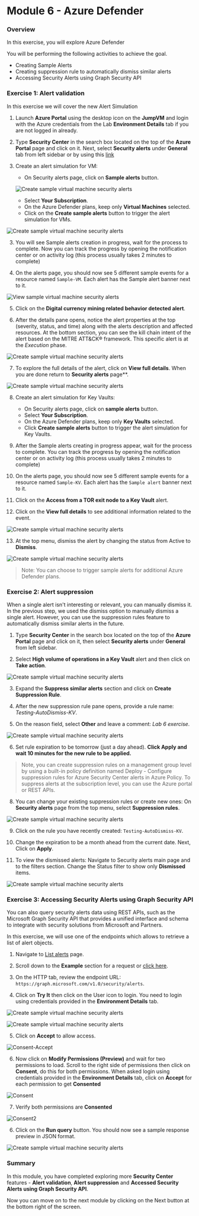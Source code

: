 # Module 6 - Azure Defender

### Overview

In this exercise, you will explore Azure Defender

You will be performing the following activities to achieve the goal.

* Creating Sample Alerts
* Creating suppression rule to automatically dismiss similar alerts
* Accessing Security Alerts using Graph Security API

### Exercise 1: Alert validation

In this exercise we will cover the new Alert Simulation

1.	Launch **Azure Portal** using the desktop icon on the **JumpVM** and login with the Azure credentials from the Lab **Environment Details** tab if you are not logged in already.

2.	Type **Security Center** in the search box located on the top of the **Azure Portal** page and click on it. Next, select **Security alerts** under **General** tab from left sidebar or by using this [link](https://portal.azure.com/?feature.argsecurityalerts=true&feature.customportal=false#blade/Microsoft_Azure_Security/SecurityMenuBlade/7)

2.	Create an alert simulation for VM:
    - On Security alerts page, click on **Sample alerts** button.
    
    ![Create sample virtual machine security alerts](../Images/SampleAlerts.png)
    
    - Select **Your Subscription**.
    - On the Azure Defender plans, keep only **Virtual Machines** selected.
    - Click on the **Create sample alerts** button to trigger the alert simulation for VMs.

![Create sample virtual machine security alerts](../Images/asc-create-sample-security-alerts-vm.gif?raw=true)

3.	You will see Sample alerts creation in progress, wait for the process to complete. Now you can track the progress by opening the notification center or on activity log (this process usually takes 2 minutes to complete)

4.	On the alerts page, you should now see 5 different sample events for a resource named `Sample-VM`. Each alert has the Sample alert banner next to it.

![View sample virtual machine security alerts](../Images/asc-view-sample-security-alerts-vm.gif?raw=true)

5.	Click on the **Digital currency mining related behavior detected alert**.

6.	After the details pane opens, notice the alert properties at the top (severity, status, and time) along with the alerts description and affected resources. At the bottom section, you can see the kill chain intent of the alert based on the MITRE ATT&CK® framework. This specific alert is at the *Execution* phase.

![Create sample virtual machine security alerts](../Images/Alert-Description.png)

7.	To explore the full details of the alert, click on **View full details**. When you are done return to **Security alerts** page**.

![Create sample virtual machine security alerts](../Images/Alert-Description-Details.png)

8.	Create an alert simulation for Key Vaults:
    - On Security alerts page, click on **sample alerts** button.
    - Select **Your Subscription**.
    - On the Azure Defender plans, keep only **Key Vaults** selected.
    - Click **Create sample alerts** button to trigger the alert simulation for Key Vaults.
    
9.	After the Sample alerts creating in progress appear, wait for the process to complete. You can track the progress by opening the notification center or on activity log (this process usually takes 2 minutes to complete)

10.	On the alerts page, you should now see 5 different sample events for a resource named `Sample-KV`. Each alert has the `Sample alert` banner next to it.

11.	Click on the **Access from a TOR exit node to a Key Vault** alert.

12.	Click on the **View full details** to see additional information related to the event.

![Create sample virtual machine security alerts](../Images/TOR-exit-node.png)

13.	At the top menu, dismiss the alert by changing the status from Active to **Dismiss**.

![Create sample virtual machine security alerts](../Images/TOR-alert-dismiss.png)

> Note: You can choose to trigger sample alerts for additional Azure Defender plans.

### Exercise 2: Alert suppression

When a single alert isn't interesting or relevant, you can manually dismiss it.
In the previous step, we used the dismiss option to manually dismiss a single alert. However, you can use the suppression rules feature to automatically dismiss similar alerts in the future.

1.	Type **Security Center** in the search box located on the top of the **Azure Portal** page and click on it, then select **Security alerts** under **General** from left sidebar.

2.	Select **High volume of operations in a Key Vault** alert and then click on **Take action**.

![Create sample virtual machine security alerts](../Images/Highvolume-Alert-Description-.png)

3.	Expand the **Suppress similar alerts** section and click on **Create Suppression Rule**.

4.	After the new suppression rule pane opens, provide a rule name: *Testing-AutoDismiss-KV*.

5.	On the reason field, select **Other** and leave a comment: *Lab 6 exercise*.

![Create sample virtual machine security alerts](../Images/Create-Suppression-Rule.png)

6.	Set rule expiration to be tomorrow (just a day ahead). **Click Apply and wait 10 minutes for the new rule to be applied.**

> Note, you can create suppression rules on a management group level by using a built-in policy definition named Deploy - Configure suppression rules for Azure Security Center alerts in Azure Policy. To suppress alerts at the subscription level, you can use the Azure portal or REST APIs.

8. You can change your existing suppression rules or create new ones: On **Security alerts** page from the top menu, select **Suppression rules**. 

![Create sample virtual machine security alerts](../Images/alert-suppression.png)

9. Click on the rule you have recently created: `Testing-AutoDismiss-KV`.

10. Change the expiration to be a month ahead from the current date. Next, Click on **Apply**.

11. To view the dismissed alerts: Navigate to Security alerts main page and to the filters section. Change the Status filter to show only **Dismissed** items.

![Create sample virtual machine security alerts](../Images/suppression-filter-options.png)

### Exercise 3: Accessing Security Alerts using Graph Security API

You can also query security alerts data using REST APIs, such as the Microsoft Graph Security API that provides a unified interface and schema to integrate with security solutions from Microsoft and Partners.

In this exercise, we will use one of the endpoints which allows to retrieve a list of alert objects.

1.	Navigate to [List alerts](https://docs.microsoft.com/en-us/graph/api/alert-list?view=graph-rest-1.0) page.

2.	Scroll down to the **Example** section for a request or [click here](https://docs.microsoft.com/en-us/graph/api/alert-list?view=graph-rest-1.0&tabs=http#example).

3.	On the HTTP tab, review the endpoint URL: `https://graph.microsoft.com/v1.0/security/alerts`.

4.	Click on **Try It** then click on the User icon to login. You need to login using credentials provided in the **Environment Details** tab.

![Create sample virtual machine security alerts](../Images/rest-tryit.png)

![Create sample virtual machine security alerts](../Images/rest-execute-login.png)

5.  Click on **Accept** to allow access.

![Consent-Accept](../Images/consent-accept.png)

6.  Now click on **Modify Permissions (Preview)** and wait for two permissions to load. Scroll to the right side of permissions then click on **Consent**, do this for both permissions. When asked login using credentials provided in the **Environment Details** tab, click on **Accept** for each permission to get **Consented**

![Consent](../Images/consent.png)

7.  Verify both permissions are **Consented**

![Consent2](../Images/consent2.png)

6.	Click on the **Run query** button. You should now see a sample response preview in JSON format.

![Create sample virtual machine security alerts](../Images/consent-response.png)

### Summary

In this module, you have completed exploring more **Security Center** features - **Alert validation**, **Alert suppression** and **Accessed Security Alerts using Graph Security API**.

Now you can move on to the next module by clicking on the Next button at the bottom right of the screen.
